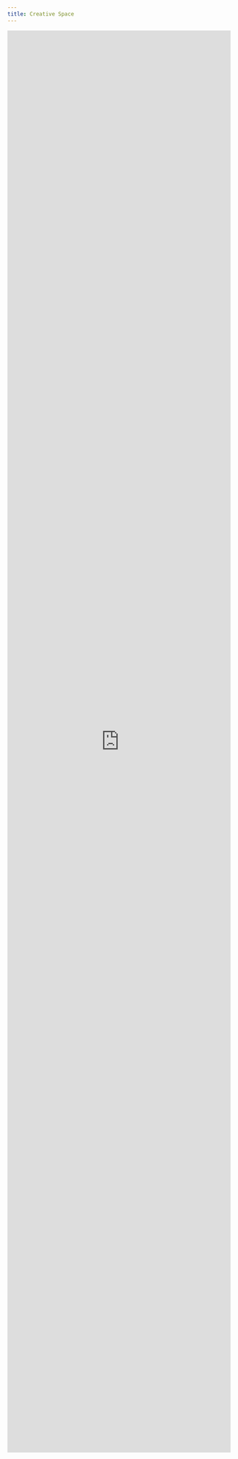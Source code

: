 ```yaml
---
title: Creative Space
---
```

<html lang="en">
<head>
    <meta charset="UTF-8">
    <meta name="viewport" content="width=device-width, initial-scale=1.0">
    <title>Gradio App Embed</title>
    <style>
        /* Optional: Style the iframe to look nice */
        iframe {
            width: 100%;
            height: 80vh; /* Adjust as needed */
            border: none;
        }
    </style>
</head>
<body>
<!-- Replace "https://your-gradio-app-url" with your actual Gradio app URL -->
<iframe src="http://116.103.227.252:7860" allow="microphone; camera"></iframe>

</body>
</html>

